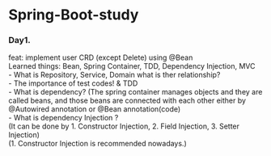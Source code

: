 # Spring-Boot-study
### Day1. 
 feat: implement user CRD (except Delete) using @Bean <br>
    Learned things: Bean, Spring Container, TDD, Dependency Injection, MVC  <br>
    - What is Repository, Service, Domain what is ther relationship?  <br>
    - The importance of test codes! & TDD <br>
    - What is dependency? (The spring container manages objects and they are called beans, and those beans are connected with each other either by @Autowired annotation or @Bean annotation(code)  <br>
    - What is dependency Injection ? <br>
    (It can be done by 1. Constructor Injection, 2. Field Injection, 3. Setter Injection) <br>
    (1. Constructor Injection is recommended nowadays.) <br>
